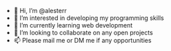 - 👋 Hi, I’m @alesterr
- 👀 I’m interested in developing my programming skills
- 🌱 I’m currently learning web development
- 💞️ I’m looking to collaborate on any open projects
- 📫 Please mail me or DM me if any opportunities 

<!---
alesterr/alesterr is a ✨ special ✨ repository because its `README.md` (this file) appears on your GitHub profile.
You can click the Preview link to take a look at your changes.
--->
